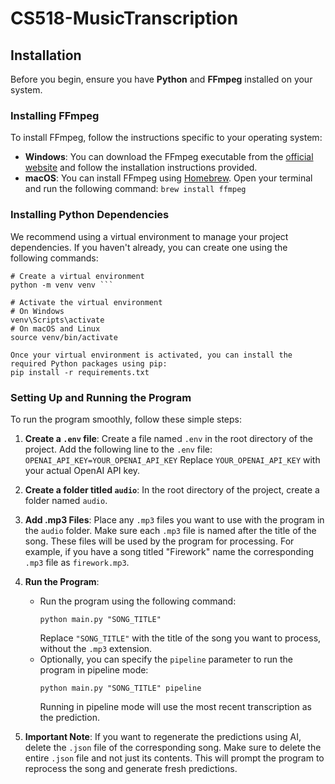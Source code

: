 # CS518-MusicTranscription

## Installation

Before you begin, ensure you have **Python** and **FFmpeg** installed on your system.

### Installing FFmpeg

To install FFmpeg, follow the instructions specific to your operating system:

- **Windows**: You can download the FFmpeg executable from the [official website](https://ffmpeg.org/download.html) and follow the installation instructions provided.
- **macOS**: You can install FFmpeg using [Homebrew](https://brew.sh/). Open your terminal and run the following command: ```brew install ffmpeg```


### Installing Python Dependencies

We recommend using a virtual environment to manage your project dependencies. If you haven't already, you can create one using the following commands:

```
# Create a virtual environment
python -m venv venv ```

# Activate the virtual environment
# On Windows
venv\Scripts\activate
# On macOS and Linux
source venv/bin/activate

Once your virtual environment is activated, you can install the required Python packages using pip:
pip install -r requirements.txt
```

### Setting Up and Running the Program

To run the program smoothly, follow these simple steps:

1. **Create a `.env` file**: Create a file named `.env` in the root directory of the project. Add the following line to the `.env` file:
```OPENAI_API_KEY=YOUR_OPENAI_API_KEY```
Replace `YOUR_OPENAI_API_KEY` with your actual OpenAI API key.

2. **Create a folder titled `audio`**: In the root directory of the project, create a folder named `audio`.

3. **Add .mp3 Files**: Place any `.mp3` files you want to use with the program in the `audio` folder. Make sure each `.mp3` file is named after the title of the song. These files will be used by the program for processing. For example, if you have a song titled "Firework" name the corresponding `.mp3` file as `firework.mp3`.

4. **Run the Program**:
    - Run the program using the following command:
      ```
      python main.py "SONG_TITLE"
      ```
      Replace `"SONG_TITLE"` with the title of the song you want to process, without the `.mp3` extension.
    - Optionally, you can specify the `pipeline` parameter to run the program in pipeline mode:
      ```
      python main.py "SONG_TITLE" pipeline
      ```
      Running in pipeline mode will use the most recent transcription as the prediction.

5. **Important Note**: If you want to regenerate the predictions using AI, delete the `.json` file of the corresponding song. Make sure to delete the entire `.json` file and not just its contents. This will prompt the program to reprocess the song and generate fresh predictions.




